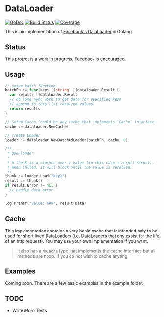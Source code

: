 # DataLoader
[![GoDoc](https://godoc.org/github.com/nicksrandall/dataloader?status.svg)](https://godoc.org/github.com/nicksrandall/dataloader)
[![Build Status](https://travis-ci.org/nicksrandall/dataloader.svg?branch=master)](https://travis-ci.org/nicksrandall/dataloader)
[![Coverage](http://gocover.io/_badge/github.com/nicksrandall/dataloader)](http://gocover.io/github.com/nicksrandall/dataloader)

This is an implementation of [Facebook's DataLoader](https://github.com/facebook/dataloader) in Golang.

## Status
This project is a work in progress. Feedback is encouraged.

## Usage
```go
// setup batch function
batchFn := func(keys []string) []dataloader.Result {
  var results []dataloader.Result
  // do some aync work to get data for specified keys
  // append to this list resolved values
  return results
}

// Setup Cache (could be any cache that implements `Cache` interface
cache := dataloader.NewCache()

// create Loader
loader := dataloader.NewBatchedLoader(batchFn, cache, 0)

/**
 * Use loader
 *
 * A thunk is a closure over a value (in this case a result struct).
 * When called, it will block until the value is resolved.
 */
thunk := loader.Load("key1")
result := thunk()
if result.Error != nil {
  // handle data error
}

log.Printf("value: %#v", result.Data)
```

## Cache
This implementation contains a very basic cache that is intended only to be used for short lived DataLoaders (i.e. DataLoaders that ony exsist for the life of an http request). You may use your own implementation if you want.

> it also has a `NoCache` type that implements the cache interface but all methods are noop. If you do not wish to cache anyting.

## Examples
Coming soon. There are a few basic examples in the example folder.

## TODO
- Write *More* Tests
